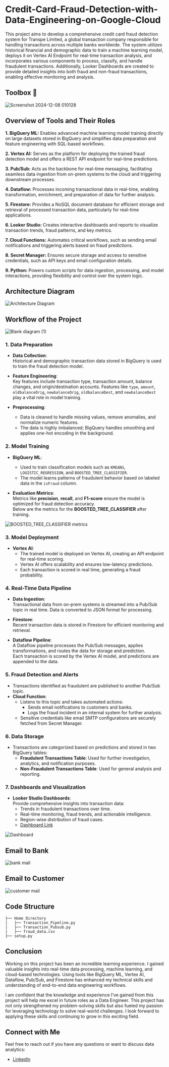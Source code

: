 # Credit-Card-Fraud-Detection-with-Data-Engineering-on-Google-Cloud

This project aims to develop a comprehensive credit card fraud detection system for Transpe Limited, a global transaction company responsible for handling transactions across multiple banks worldwide. The system utilizes historical financial and demographic data to train a machine learning model, deploys it on Vertex AI Endpoint for real-time transaction analysis, and incorporates various components to process, classify, and handle fraudulent transactions. Additionally, Looker Dashboards are created to provide detailed insights into both fraud and non-fraud transactions, enabling effective monitoring and analysis.

## Toolbox 🧰
![Screenshot 2024-12-08 010128](https://github.com/user-attachments/assets/854daf6b-b2dc-467d-975a-11ef67721d52)

## Overview of Tools and Their Roles

**1. BigQuery ML:** Enables advanced machine learning model training directly on large datasets stored in BigQuery and simplifies data preparation and feature engineering with SQL-based workflows.

**2. Vertex AI:** Serves as the platform for deploying the trained fraud detection model and offers a REST API endpoint for real-time predictions.

**3. Pub/Sub:** Acts as the backbone for real-time messaging, facilitating seamless data ingestion from on-prem systems to the cloud and triggering downstream processes.

**4. Dataflow:** Processes incoming transactional data in real-time, enabling transformation, enrichment, and preparation of data for further analysis.

**5. Firestore:** Provides a NoSQL document database for efficient storage and retrieval of processed transaction data, particularly for real-time applications.

**6. Looker Studio:** Creates interactive dashboards and reports to visualize transaction trends, fraud patterns, and key metrics.

**7. Cloud Functions:** Automates critical workflows, such as sending email notifications and triggering alerts based on fraud predictions.

**8. Secret Manager:** Ensures secure storage and access to sensitive credentials, such as API keys and email configuration details.

**9. Python:** Powers custom scripts for data ingestion, processing, and model interactions, providing flexibility and control over the system logic.

## Architecture Diagram

![Architecture Diagram](https://github.com/user-attachments/assets/db96cf1d-8692-4f26-953d-c28cfc44ddd9)

## **Workflow of the Project**
![Blank diagram (1)](https://github.com/user-attachments/assets/fb8873ed-56b9-444f-9fe2-e0d3c1b58264)

### **1. Data Preparation**
- **Data Collection**:  
  Historical and demographic transaction data stored in BigQuery is used to train the fraud detection model.
  
- **Feature Engineering**:  
  Key features include transaction type, transaction amount, balance changes, and origin/destination accounts. Features like `type`, `amount`, `oldbalanceOrig`, `newbalanceOrig`, `oldbalanceDest`, and `newbalanceDest` play a vital role in model training.
  
- **Preprocessing**:  
  - Data is cleaned to handle missing values, remove anomalies, and normalize numeric features.  
  - The data is highly imbalanced; BigQuery handles smoothing and applies one-hot encoding in the background.

### **2. Model Training**
- **BigQuery ML**:  
  - Used to train classification models such as `KMEANS`, `LOGISTIC_REGRESSION`, and `BOOSTED_TREE_CLASSIFIER`.  
  - The model learns patterns of fraudulent behavior based on labeled data in the `isFraud` column.

- **Evaluation Metrics**:  
  Metrics like **precision**, **recall**, and **F1-score** ensure the model is optimized for fraud detection accuracy.  
  Below are the metrics for the **BOOSTED_TREE_CLASSIFIER** after training.

![BOOSTED_TREE_CLASSIFIER metrics](https://github.com/user-attachments/assets/4075841f-f0fa-4da9-8b25-c15d6ed0bb31)

### **3. Model Deployment**
- **Vertex AI**:  
  - The trained model is deployed on Vertex AI, creating an API endpoint for real-time scoring.  
  - Vertex AI offers scalability and ensures low-latency predictions.  
  - Each transaction is scored in real time, generating a fraud probability.

### **4. Real-Time Data Pipeline**
- **Data Ingestion**:  
  Transactional data from on-prem systems is streamed into a Pub/Sub topic in real time. Data is converted to JSON format for processing.

- **Firestore**:  
  Recent transaction data is stored in Firestore for efficient monitoring and retrieval.

- **Dataflow Pipeline**:  
  A Dataflow pipeline processes the Pub/Sub messages, applies transformations, and routes the data for storage and prediction.  
  Each transaction is scored by the Vertex AI model, and predictions are appended to the data.

### **5. Fraud Detection and Alerts**
- Transactions identified as fraudulent are published to another Pub/Sub topic.
- **Cloud Function**:  
  - Listens to this topic and takes automated actions:
    - Sends email notifications to customers and banks.
    - Logs the fraud incident in an internal system for further analysis.
  - Sensitive credentials like email SMTP configurations are securely fetched from Secret Manager.

### **6. Data Storage**
- Transactions are categorized based on predictions and stored in two BigQuery tables:
  - **Fraudulent Transactions Table**: Used for further investigation, analytics, and notification purposes.
  - **Non-Fraudulent Transactions Table**: Used for general analysis and reporting.

### **7. Dashboards and Visualization**
- **Looker Studio Dashboards**:  
  Provide comprehensive insights into transaction data:
  - Trends in fraudulent transactions over time.
  - Real-time monitoring, fraud trends, and actionable intelligence.
  - Region-wise distribution of fraud cases.
  -  [Dashboard Link](https://lookerstudio.google.com/reporting/b326b751-5eb0-46b3-a998-d7e858a2f034)

![Dashboard](https://github.com/user-attachments/assets/aaf97acc-5a3d-4ba7-83e7-b4070381291d)



## Email to Bank
![bank mail](https://github.com/user-attachments/assets/7af0fc1b-d3fb-4f6b-b75d-d7681daa2372)

## Email to Customer
![customer mail](https://github.com/user-attachments/assets/6f9a9fc5-9bb6-4133-897c-6021eed9d8f2)

## **Code Structure**
```plaintext
├── Home Directory  
|   ├── Transaction_Pipeline.py
|   ├── Transaction_Pubsub.py
|   ├── fraud_data.csv
├── setup.py  
```

## **Conclusion**

Working on this project has been an incredible learning experience. I gained valuable insights into real-time data processing, machine learning, and cloud-based technologies. Using tools like BigQuery ML, Vertex AI, Dataflow, Pub/Sub, and Firestore has enhanced my technical skills and understanding of end-to-end data engineering workflows.

I am confident that the knowledge and experience I’ve gained from this project will help me excel in future roles as a Data Engineer. This project has not only strengthened my problem-solving skills but also fueled my passion for leveraging technology to solve real-world challenges. I look forward to applying these skills and continuing to grow in this exciting field.

## Connect with Me
Feel free to reach out if you have any questions or want to discuss data analytics:
- [LinkedIn](https://www.linkedin.com/in/aniketandhale08/)
